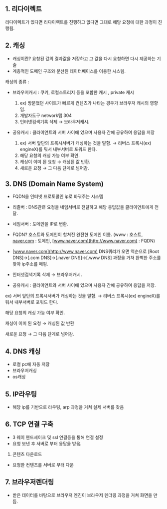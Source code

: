 
## 1. 리다이렉트

리다이렉트가 있다면 리다이렉트를 진행하고 없다면 그대로 해당 요청에 대한 과정이 진행됨.


## 2. 캐싱

- 캐싱이란? 요청된 값의 결과값을 저장하고 그 값을 다시 요청하면 다시 제공하는 기술
- 계층적인 도메인 구조와 분산된 데이터베이스를 이용한 시스템. 

캐싱의 종류 : 

- 브라우저캐시 : 쿠키, 로컬스토리지 등을 포함한 캐시 , private 캐시
  1. ex) 방문했던 사이트가 빠르게 컨텐츠가 나타는 경우가 브라우저 캐시의 영향임.
  2. 개발자도구 network탭 304
  3. 인터넷검색기록 삭제 → 브라우저캐시.

- 공유캐시 : 클라이언트와 서버 사이에 있으며 사용자 간에 공유하여 응답을 저장
  1. ex) 서버 앞단의 프록시서버가 캐싱하는 것을 말함. → 리버스 프록시(ex) engineX)를 둬서 내부서버로 포워드 한다.
  2. 해당 요청의 캐싱 가능 여부 확인.
  3. 캐싱이 이미 된 요청 → 캐싱된 값 반환.
  4. 새로운 요청 → 그 다음 단계로 넘어감.

## 3. DNS (Domain Name System)
- FQDN을 인터넷 프로토콜인 ip로 바꿔주는 시스템

- 리졸버 : DNS관련 요청을 네임서버로 전달하고 해당 응답값을 클라이언트에게 전달.
- 네임서버 : 도메인을 IP로 변환.
- FQDN? 호스트와 도메인이 합쳐진 완전한 도메인 이름. (www : 호스트, [naver.com](http://naver.com) : 도메인, [www.naver.com](http://www.naver.com) : FQDN)
- [www.naver.com](http://www.naver.com) DNS쿼리가 오면 역순으로 [Root DNS]→[.com DNS]→[.naver DNS]→[.www DNS] 과정을 거쳐 완벽한 주소를 찾아 ip주소를 매핑.
- 인터넷검색기록 삭제 → 브라우저캐시.
- 공유캐시 : 클라이언트와 서버 사이에 있으며 사용자 간에 공유하여 응답을 저장.

ex) 서버 앞단의 프록시서버가 캐싱하는 것을 말함. → 리버스 프록시(ex) engineX)를 둬서 내부서버로 포워드 한다.

해당 요청의 캐싱 가능 여부 확인.

캐싱이 이미 된 요청 → 캐싱된 값 반환

새로운 요청 → 그 다음 단계로 넘어감.

## 4. DNS 캐싱

- 로컬 pc에 자동 저장
- 브라우저캐싱
- os캐싱

## 5. IP라우팅

- 해당 ip를 기반으로 라우팅, arp 과정을 거쳐 실제 서버를 찾음

## 6. TCP 연결 구축

- 3 웨이 핸드셰이크 및 ssl 연결등을 통해 연결 설정
- 요청 보낸 후 서버로 부터 응답을 받음.
1. 콘텐츠 다운로드
- 요청한 컨텐츠를 서버로 부터 다운

## 7. 브라우저렌더링

- 받은 데이터를 바탕으로 브라우저 엔진이 브라우저 렌더링 과정을 거쳐 화면을 만듬.


